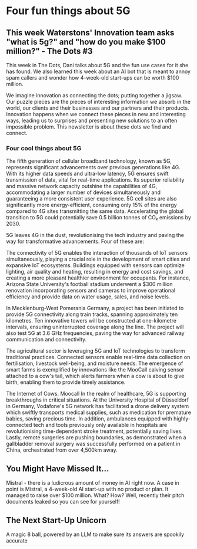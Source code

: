 # Four fun things about 5G
## This week Waterstons' Innovation team asks "what is 5g?" and "how do you make $100 million?" - The Dots #3


This week in The Dots, Dani talks about 5G and the fun use cases for it she has found. We also learned this week about an AI bot that is meant to annoy spam callers and wonder how 4-week-old start-ups can be worth $100 million.

We imagine innovation as connecting the dots; putting together a jigsaw. Our puzzle pieces are the pieces of interesting information we absorb in the world, our clients and their businesses and our partners and their products. Innovation happens when we connect these pieces in new and interesting ways, leading us to surprises and presenting new solutions to an often impossible problem. This newsletter is about these dots we find and connect.



### Four cool things about 5G
The fifth generation of cellular broadband technology, known as 5G, represents significant advancements over previous generations like 4G. With its higher data speeds and ultra-low latency, 5G ensures swift transmission of data, vital for real-time applications. Its superior reliability and massive network capacity outshine the capabilities of 4G, accommodating a larger number of devices simultaneously and guaranteeing a more consistent user experience. 5G cell sites are also significantly more energy-efficient, consuming only 15% of the energy compared to 4G sites transmitting the same data. Accelerating the global transition to 5G could potentially save 0.5 billion tonnes of CO₂ emissions by 2030.

5G leaves 4G in the dust, revolutionising the tech industry and paving the way for transformative advancements. Four of these are:

The connectivity of 5G enables the interaction of thousands of IoT sensors simultaneously, playing a crucial role in the development of smart cities and expansive IoT ecosystems. Buildings equipped with sensors can optimize lighting, air quality and heating, resulting in energy and cost savings, and creating a more pleasant healthier environment for occupants. For instance, Arizona State University's football stadium underwent a $300 million renovation incorporating sensors and cameras to improve operational efficiency and provide data on water usage, sales, and noise levels.

In Mecklenburg-West Pomerania Germany, a project has been initiated to provide 5G connectivity along train tracks, spanning approximately ten kilometres. Ten innovative towers will be constructed at one-kilometre intervals, ensuring uninterrupted coverage along the line. The project will also test 5G at 3.6 GHz frequencies, paving the way for advanced railway communication and connectivity.

The agricultural sector is leveraging 5G and IoT technologies to transform traditional practices. Connected sensors enable real-time data collection on fertilisation, livestock well-being, and moisture needs. The emergence of smart farms is exemplified by innovations like the MooCall calving sensor attached to a cow's tail, which alerts farmers when a cow is about to give birth, enabling them to provide timely assistance.

The Internet of Cows. Moocall
In the realm of healthcare, 5G is supporting breakthroughs in critical situations. At the University Hospital of Düsseldorf in Germany, Vodafone's 5G network has facilitated a drone delivery system which swiftly transports medical supplies, such as medication for premature babies, saving precious time. In addition, ambulances equipped with highly-connected tech and tools previously only available in hospitals are revolutionising time-dependent stroke treatment, potentially saving lives. Lastly, remote surgeries are pushing boundaries, as demonstrated when a gallbladder removal surgery was successfully performed on a patient in China, orchestrated from over 4,500km away.

## You Might Have Missed It…
Mistral - there is a ludicrous amount of money in AI right now. A case in point is Mistral, a 4-week-old AI start-up with no product or plan. It managed to raise over $100 million. What? How? Well, recently their pitch documents leaked so you can see for yourself!


## The Next Start-Up Unicorn
A magic 8 ball, powered by an LLM to make sure its answers are spookily accurate

